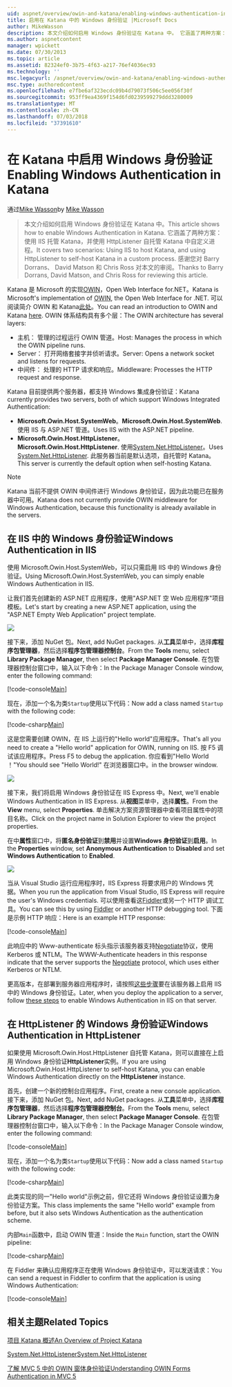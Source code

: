 ```yaml
---
uid: aspnet/overview/owin-and-katana/enabling-windows-authentication-in-katana
title: 启用在 Katana 中的 Windows 身份验证 |Microsoft Docs
author: MikeWasson
description: 本文介绍如何启用 Windows 身份验证在 Katana 中。 它涵盖了两种方案： 使用 IIS 托管 Katana，并使用 HttpListener 自托管 Kat...
ms.author: aspnetcontent
manager: wpickett
ms.date: 07/30/2013
ms.topic: article
ms.assetid: 82324ef0-3b75-4f63-a217-76ef4036ec93
ms.technology: ''
msc.legacyurl: /aspnet/overview/owin-and-katana/enabling-windows-authentication-in-katana
msc.type: authoredcontent
ms.openlocfilehash: e7fbe6af323ecdc09b4d79073f506c5ee056f30f
ms.sourcegitcommit: 953ff9ea4369f154d6fd0239599279ddd3280009
ms.translationtype: MT
ms.contentlocale: zh-CN
ms.lasthandoff: 07/03/2018
ms.locfileid: "37391610"
---
```

<a name="enabling-windows-authentication-in-katana"></a><span data-ttu-id="b1ad2-104">在 Katana 中启用 Windows 身份验证</span><span class="sxs-lookup"><span data-stu-id="b1ad2-104">Enabling Windows Authentication in Katana</span></span>
====================
<span data-ttu-id="b1ad2-105">通过[Mike Wasson](https://github.com/MikeWasson)</span><span class="sxs-lookup"><span data-stu-id="b1ad2-105">by [Mike Wasson](https://github.com/MikeWasson)</span></span>

> <span data-ttu-id="b1ad2-106">本文介绍如何启用 Windows 身份验证在 Katana 中。</span><span class="sxs-lookup"><span data-stu-id="b1ad2-106">This article shows how to enable Windows Authentication in Katana.</span></span> <span data-ttu-id="b1ad2-107">它涵盖了两种方案： 使用 IIS 托管 Katana，并使用 HttpListener 自托管 Katana 中自定义进程。</span><span class="sxs-lookup"><span data-stu-id="b1ad2-107">It covers two scenarios: Using IIS to host Katana, and using HttpListener to self-host Katana in a custom process.</span></span> <span data-ttu-id="b1ad2-108">感谢您对 Barry Dorrans、 David Matson 和 Chris Ross 对本文的审阅。</span><span class="sxs-lookup"><span data-stu-id="b1ad2-108">Thanks to Barry Dorrans, David Matson, and Chris Ross for reviewing this article.</span></span>


<span data-ttu-id="b1ad2-109">Katana 是 Microsoft 的实现[OWIN](http://owin.org/)，Open Web Interface for.NET。</span><span class="sxs-lookup"><span data-stu-id="b1ad2-109">Katana is Microsoft's implementation of [OWIN](http://owin.org/), the Open Web Interface for .NET.</span></span> <span data-ttu-id="b1ad2-110">可以阅读简介 OWIN 和 Katana[此处](an-overview-of-project-katana.md)。</span><span class="sxs-lookup"><span data-stu-id="b1ad2-110">You can read an introduction to OWIN and Katana [here](an-overview-of-project-katana.md).</span></span> <span data-ttu-id="b1ad2-111">OWIN 体系结构具有多个层：</span><span class="sxs-lookup"><span data-stu-id="b1ad2-111">The OWIN architecture has several layers:</span></span>

- <span data-ttu-id="b1ad2-112">主机： 管理的过程运行 OWIN 管道。</span><span class="sxs-lookup"><span data-stu-id="b1ad2-112">Host: Manages the process in which the OWIN pipeline runs.</span></span>
- <span data-ttu-id="b1ad2-113">Server： 打开网络套接字并侦听请求。</span><span class="sxs-lookup"><span data-stu-id="b1ad2-113">Server: Opens a network socket and listens for requests.</span></span>
- <span data-ttu-id="b1ad2-114">中间件： 处理的 HTTP 请求和响应。</span><span class="sxs-lookup"><span data-stu-id="b1ad2-114">Middleware: Processes the HTTP request and response.</span></span>

<span data-ttu-id="b1ad2-115">Katana 目前提供两个服务器，都支持 Windows 集成身份验证：</span><span class="sxs-lookup"><span data-stu-id="b1ad2-115">Katana currently provides two servers, both of which support Windows Integrated Authentication:</span></span>

- <span data-ttu-id="b1ad2-116">**Microsoft.Owin.Host.SystemWeb**。</span><span class="sxs-lookup"><span data-stu-id="b1ad2-116">**Microsoft.Owin.Host.SystemWeb**.</span></span> <span data-ttu-id="b1ad2-117">使用 IIS 与 ASP.NET 管道。</span><span class="sxs-lookup"><span data-stu-id="b1ad2-117">Uses IIS with the ASP.NET pipeline.</span></span>
- <span data-ttu-id="b1ad2-118">**Microsoft.Owin.Host.HttpListener**。</span><span class="sxs-lookup"><span data-stu-id="b1ad2-118">**Microsoft.Owin.Host.HttpListener**.</span></span> <span data-ttu-id="b1ad2-119">使用[System.Net.HttpListener](https://msdn.microsoft.com/library/system.net.httplistener.aspx)。</span><span class="sxs-lookup"><span data-stu-id="b1ad2-119">Uses [System.Net.HttpListener](https://msdn.microsoft.com/library/system.net.httplistener.aspx).</span></span> <span data-ttu-id="b1ad2-120">此服务器当前是默认选项，自托管时 Katana。</span><span class="sxs-lookup"><span data-stu-id="b1ad2-120">This server is currently the default option when self-hosting Katana.</span></span>

> [!NOTE]
> <span data-ttu-id="b1ad2-121">Katana 当前不提供 OWIN 中间件进行 Windows 身份验证，因为此功能已在服务器中可用。</span><span class="sxs-lookup"><span data-stu-id="b1ad2-121">Katana does not currently provide OWIN middleware for Windows Authentication, because this functionality is already available in the servers.</span></span>


## <a name="windows-authentication-in-iis"></a><span data-ttu-id="b1ad2-122">在 IIS 中的 Windows 身份验证</span><span class="sxs-lookup"><span data-stu-id="b1ad2-122">Windows Authentication in IIS</span></span>

<span data-ttu-id="b1ad2-123">使用 Microsoft.Owin.Host.SystemWeb，可以只需启用 IIS 中的 Windows 身份验证。</span><span class="sxs-lookup"><span data-stu-id="b1ad2-123">Using Microsoft.Owin.Host.SystemWeb, you can simply enable Windows Authentication in IIS.</span></span>

<span data-ttu-id="b1ad2-124">让我们首先创建新的 ASP.NET 应用程序，使用"ASP.NET 空 Web 应用程序"项目模板。</span><span class="sxs-lookup"><span data-stu-id="b1ad2-124">Let's start by creating a new ASP.NET application, using the "ASP.NET Empty Web Application" project template.</span></span>

![](enabling-windows-authentication-in-katana/_static/image1.png)

<span data-ttu-id="b1ad2-125">接下来，添加 NuGet 包。</span><span class="sxs-lookup"><span data-stu-id="b1ad2-125">Next, add NuGet packages.</span></span> <span data-ttu-id="b1ad2-126">从**工具**菜单中，选择**库程序包管理器**，然后选择**程序包管理器控制台**。</span><span class="sxs-lookup"><span data-stu-id="b1ad2-126">From the **Tools** menu, select **Library Package Manager**, then select **Package Manager Console**.</span></span> <span data-ttu-id="b1ad2-127">在包管理器控制台窗口中，输入以下命令：</span><span class="sxs-lookup"><span data-stu-id="b1ad2-127">In the Package Manager Console window, enter the following command:</span></span>

[!code-console[Main](enabling-windows-authentication-in-katana/samples/sample1.cmd)]

<span data-ttu-id="b1ad2-128">现在，添加一个名为类`Startup`使用以下代码：</span><span class="sxs-lookup"><span data-stu-id="b1ad2-128">Now add a class named `Startup` with the following code:</span></span>

[!code-csharp[Main](enabling-windows-authentication-in-katana/samples/sample2.cs)]

<span data-ttu-id="b1ad2-129">这是您需要创建 OWIN，在 IIS 上运行的"Hello world"应用程序。</span><span class="sxs-lookup"><span data-stu-id="b1ad2-129">That's all you need to create a "Hello world" application for OWIN, running on IIS.</span></span> <span data-ttu-id="b1ad2-130">按 F5 调试该应用程序。</span><span class="sxs-lookup"><span data-stu-id="b1ad2-130">Press F5 to debug the application.</span></span> <span data-ttu-id="b1ad2-131">你应看到"Hello World ！"</span><span class="sxs-lookup"><span data-stu-id="b1ad2-131">You should see "Hello World!"</span></span> <span data-ttu-id="b1ad2-132">在浏览器窗口中。</span><span class="sxs-lookup"><span data-stu-id="b1ad2-132">in the browser window.</span></span>

![](enabling-windows-authentication-in-katana/_static/image2.png)

<span data-ttu-id="b1ad2-133">接下来，我们将启用 Windows 身份验证在 IIS Express 中。</span><span class="sxs-lookup"><span data-stu-id="b1ad2-133">Next, we'll enable Windows Authentication in IIS Express.</span></span> <span data-ttu-id="b1ad2-134">从**视图**菜单中，选择**属性**。</span><span class="sxs-lookup"><span data-stu-id="b1ad2-134">From the **View** menu, select **Properties**.</span></span> <span data-ttu-id="b1ad2-135">单击解决方案资源管理器中查看项目属性中的项目名称。</span><span class="sxs-lookup"><span data-stu-id="b1ad2-135">Click on the project name in Solution Explorer to view the project properties.</span></span>

<span data-ttu-id="b1ad2-136">在中**属性**窗口中，将**匿名身份验证**到**禁用**并设置**Windows 身份验证**到**启用**。</span><span class="sxs-lookup"><span data-stu-id="b1ad2-136">In the **Properties** window, set **Anonymous Authentication** to **Disabled** and set **Windows Authentication** to **Enabled**.</span></span>

![](enabling-windows-authentication-in-katana/_static/image3.png)

<span data-ttu-id="b1ad2-137">当从 Visual Studio 运行应用程序时，IIS Express 将要求用户的 Windows 凭据。</span><span class="sxs-lookup"><span data-stu-id="b1ad2-137">When you run the application from Visual Studio, IIS Express will require the user's Windows credentials.</span></span> <span data-ttu-id="b1ad2-138">可以使用查看这[Fiddler](http://fiddler2.com/home)或另一个 HTTP 调试工具。</span><span class="sxs-lookup"><span data-stu-id="b1ad2-138">You can see this by using [Fiddler](http://fiddler2.com/home) or another HTTP debugging tool.</span></span> <span data-ttu-id="b1ad2-139">下面是示例 HTTP 响应：</span><span class="sxs-lookup"><span data-stu-id="b1ad2-139">Here is an example HTTP response:</span></span>

[!code-console[Main](enabling-windows-authentication-in-katana/samples/sample3.cmd?highlight=1,5-6)]

<span data-ttu-id="b1ad2-140">此响应中的 Www-authenticate 标头指示该服务器支持[Negotiate](http://www.ietf.org/rfc/rfc4559.txt)协议，使用 Kerberos 或 NTLM。</span><span class="sxs-lookup"><span data-stu-id="b1ad2-140">The WWW-Authenticate headers in this response indicate that the server supports the [Negotiate](http://www.ietf.org/rfc/rfc4559.txt) protocol, which uses either Kerberos or NTLM.</span></span>

<span data-ttu-id="b1ad2-141">更高版本，在部署到服务器应用程序时，请按照[这些步骤](https://www.iis.net/configreference/system.webserver/security/authentication/windowsauthentication)要在该服务器上启用 IIS 中的 Windows 身份验证。</span><span class="sxs-lookup"><span data-stu-id="b1ad2-141">Later, when you deploy the application to a server, follow [these steps](https://www.iis.net/configreference/system.webserver/security/authentication/windowsauthentication) to enable Windows Authentication in IIS on that server.</span></span>

## <a name="windows-authentication-in-httplistener"></a><span data-ttu-id="b1ad2-142">在 HttpListener 的 Windows 身份验证</span><span class="sxs-lookup"><span data-stu-id="b1ad2-142">Windows Authentication in HttpListener</span></span>

<span data-ttu-id="b1ad2-143">如果使用 Microsoft.Owin.Host.HttpListener 自托管 Katana，则可以直接在上启用 Windows 身份验证**HttpListener**实例。</span><span class="sxs-lookup"><span data-stu-id="b1ad2-143">If you are using Microsoft.Owin.Host.HttpListener to self-host Katana, you can enable Windows Authentication directly on the **HttpListener** instance.</span></span>

<span data-ttu-id="b1ad2-144">首先，创建一个新的控制台应用程序。</span><span class="sxs-lookup"><span data-stu-id="b1ad2-144">First, create a new console application.</span></span> <span data-ttu-id="b1ad2-145">接下来，添加 NuGet 包。</span><span class="sxs-lookup"><span data-stu-id="b1ad2-145">Next, add NuGet packages.</span></span> <span data-ttu-id="b1ad2-146">从**工具**菜单中，选择**库程序包管理器**，然后选择**程序包管理器控制台**。</span><span class="sxs-lookup"><span data-stu-id="b1ad2-146">From the **Tools** menu, select **Library Package Manager**, then select **Package Manager Console**.</span></span> <span data-ttu-id="b1ad2-147">在包管理器控制台窗口中，输入以下命令：</span><span class="sxs-lookup"><span data-stu-id="b1ad2-147">In the Package Manager Console window, enter the following command:</span></span>

[!code-console[Main](enabling-windows-authentication-in-katana/samples/sample4.cmd)]

<span data-ttu-id="b1ad2-148">现在，添加一个名为类`Startup`使用以下代码：</span><span class="sxs-lookup"><span data-stu-id="b1ad2-148">Now add a class named `Startup` with the following code:</span></span>

[!code-csharp[Main](enabling-windows-authentication-in-katana/samples/sample5.cs)]

<span data-ttu-id="b1ad2-149">此类实现的同一"Hello world"示例之前，但它还将 Windows 身份验证设置为身份验证方案。</span><span class="sxs-lookup"><span data-stu-id="b1ad2-149">This class implements the same "Hello world" example from before, but it also sets Windows Authentication as the authentication scheme.</span></span>

<span data-ttu-id="b1ad2-150">内部`Main`函数中，启动 OWIN 管道：</span><span class="sxs-lookup"><span data-stu-id="b1ad2-150">Inside the `Main` function, start the OWIN pipeline:</span></span>

[!code-csharp[Main](enabling-windows-authentication-in-katana/samples/sample6.cs)]

<span data-ttu-id="b1ad2-151">在 Fiddler 来确认应用程序正在使用 Windows 身份验证中，可以发送请求：</span><span class="sxs-lookup"><span data-stu-id="b1ad2-151">You can send a request in Fiddler to confirm that the application is using Windows Authentication:</span></span>

[!code-console[Main](enabling-windows-authentication-in-katana/samples/sample7.cmd?highlight=1,4-5)]

## <a name="related-topics"></a><span data-ttu-id="b1ad2-152">相关主题</span><span class="sxs-lookup"><span data-stu-id="b1ad2-152">Related Topics</span></span>

[<span data-ttu-id="b1ad2-153">项目 Katana 概述</span><span class="sxs-lookup"><span data-stu-id="b1ad2-153">An Overview of Project Katana</span></span>](an-overview-of-project-katana.md)

[<span data-ttu-id="b1ad2-154">System.Net.HttpListener</span><span class="sxs-lookup"><span data-stu-id="b1ad2-154">System.Net.HttpListener</span></span>](https://msdn.microsoft.com/library/system.net.httplistener.aspx)

[<span data-ttu-id="b1ad2-155">了解 MVC 5 中的 OWIN 窗体身份验证</span><span class="sxs-lookup"><span data-stu-id="b1ad2-155">Understanding OWIN Forms Authentication in MVC 5</span></span>](https://blogs.msdn.com/b/webdev/archive/2013/07/03/understanding-owin-forms-authentication-in-mvc-5.aspx)
